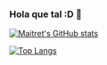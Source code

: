 ### Hola que tal :D 👋

<!--
**maitret/maitret** is a ✨ _special_ ✨ repository because its `README.md` (this file) appears on your GitHub profile.

Here are some ideas to get you started:

- 🔭 I’m currently working on ...
- 🌱 I’m currently learning ...
- 👯 I’m looking to collaborate on ...
- 🤔 I’m looking for help with ...
- 💬 Ask me about ...
- 📫 How to reach me: ...
- 😄 Pronouns: ...
- ⚡ Fun fact: ...
-->

[![Maitret's GitHub stats](https://github-readme-stats.vercel.app/api?username=maitret&show_icons=true&theme=dark)](https://github.com/maitret/maitret)

[![Top Langs](https://github-readme-stats.vercel.app/api/top-langs/?username=maitret)](https://github.com/maitret/maitret)
